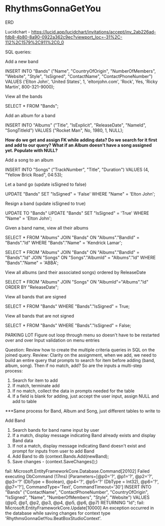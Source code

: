 # RhythmsGonnaGetYou

ERD

Lucidchart - https://lucid.app/lucidchart/invitations/accept/inv_2ab226ad-fdb8-4b80-8a90-0922a362c9ec?viewport_loc=-31%2C-112%2C1579%2C911%2C0_0

SQL queries:

Add a new band

INSERT INTO "Bands" ("Name", "CountryOfOrigin", "NumberOfMembers", "Website", "Style", "IsSigned", "ContactName", "ContactPhoneNumber")
VALUES ('Elton John', 'United States', 1, 'eltonjohn.com', 'Rock', Yes, 'Ricky Martin', 800-321-9000);

View all the bands

SELECT \*
FROM "Bands";

Add an album for a band

INSERT INTO "Albums" ("Title", "IsExplicit", "ReleaseDate", "NameId", "SongTitleId") VALUES ("Rocket Man", No, 1980, 1, NULL);

**How do we get and assign FK while adding data? Do we search for it first and add to our query? What if an Album doesn't have a song assigned yet. Populate with NULL?**

Add a song to an album

INSERT INTO "Songs" ("TrackNumber", "Title", "Duration") VALUES (4, "Yellow Brick Road", 04:53);

Let a band go (update isSigned to false)

UPDATE "Bands" SET "IsSigned" = 'False' WHERE "Name" = 'Elton John';

Resign a band (update isSigned to true)

UPDATE TO "Bands"
UPDATE "Bands" SET "IsSigned" = 'True' WHERE "Name" = 'Elton John';

Given a band name, view all their albums

SELECT \*
FROM "Albums"
JOIN "Bands" ON "Albums"."BandId" = "Bands"."Id"
WHERE "Bands"."Name" = 'Kendrick Lamar';

SELECT \*
FROM "Albums"
JOIN "Bands" ON "Albums"."BandId" = "Bands"."Id"
JOIN "Songs" ON "Songs"."AlbumId" = "Albums"."Id"
WHERE "Bands"."Name" = 'ABBA';

View all albums (and their associated songs) ordered by ReleaseDate

SELECT \*
FROM "Albums"
JOIN "Songs" ON "AlbumId"="Albums"."Id"
ORDER BY "ReleaseDate";

View all bands that are signed

SELECT \*
FROM "Bands"
WHERE "Bands"."IsSigned" = True;

View all bands that are not signed

SELECT \*
FROM "Bands"
WHERE "Bands"."IsSigned" = False;

PARKING LOT
Figure out loop through menu so doesn't have to be restarted over and over
Input validation on menu entries

Question: Review how to create the multiple criteria queries in SQL on the joined query.
Review: Clarity on the assignment, when we add, we need to build an entire query that prompts to search for item before adding (band, album, song). Then if no match, add? So are the inputs a multi-step process:

1. Search for item to add
2. If match, terminate add
3. If no match, collect the data in prompts needed for the table
4. If a field is blank for adding, just accept the user input, assign NULL and add to table

\*\*\*Same process for Band, Album and Song, just different tables to write to

Add Band

1. Search bands for band name input by user
2. If a match, display message indicating Band already exists and display Band data
3. If not a match, display message indicating Band doesn't exist and prompt for inputs from user to add Band
4. Add Band to db (context.Bands.Add(newBand);
5. Save changes - (context.SaveChanges();)

fail: Microsoft.EntityFrameworkCore.Database.Command[20102]
Failed executing DbCommand (17ms) [Parameters=[@p0='?', @p1='?', @p2='?', @p3='?' (DbType = Boolean), @p4='?', @p5='?' (DbType = Int32), @p6='?', @p7='?'], CommandType='Text', CommandTimeout='30']
INSERT INTO "Bands" ("ContactName", "ContactPhoneNumber", "CountryOfOrigin", "IsSigned", "Name", "NumberOfMembers", "Style", "Website")
VALUES (@p0, @p1, @p2, @p3, @p4, @p5, @p6, @p7)
RETURNING "Id";
fail: Microsoft.EntityFrameworkCore.Update[10000]
An exception occurred in the database while saving changes for context type 'RhythmsGonnaGetYou.BeatBoxStudioContext'.
